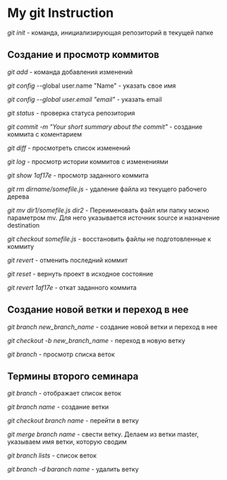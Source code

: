 # My git Instruction
*git init* - команда, инициализирующая репозиторий в текущей папке 

## Создание и просмотр коммитов

*git add* - команда добавления изменений

*git config* --global user.name "Name" - указать свое имя 

*git config --global user.email "email"* - указать email

*git status* - проверка статуса репозитория

*git commit -m "Your short summary about the commit"* - создание коммита с коментарием

*git diff* - просмотреть список изменений

*git log* - просмотр истории коммитов с изменениями

*git show 1af17e* - просмотр заданного коммита

*git rm dirname/somefile.js* - удаление файла из текущего рабочего дерева

*git mv dir1/somefile.js dir2* - Переименовать файл или папку можно параметром mv. Для него указывается источник source и назначение destination

*git checkout somefile.js* - восстановить файлы не подготовленные к коммиту

*git revert* - отменить последний коммит

*git reset* - вернуть проект в исходное состояние

*git revert 1af17e* - откат заданного коммита

## Создание новой ветки и переход в нее

*git branch new_branch_name* - создание новой ветки и переход в нее

*git checkout -b new_branch_name* - переход в новую ветку

*git branch* - просмотр списка веток


## Термины второго семинара

*git branch* - отображает список веток

*git branch name* - создание ветки

*git checkout branch name* - перейти в ветку

*git merge branch name* - свести ветку. Делаем из ветки master, указываем имя ветки, которую сводим

*git branch lists* - список веток

*git branch -d baranch name* - удалить ветку


